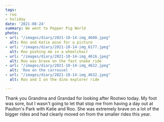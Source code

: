 ```yaml
---
tags:
- roo
- holiday
date: '2021-08-24'
summary: We went to Pepper Pig World
photo:
- url: "/images/diary/2021-10-14-img_4608.jpeg"
  alt: Roo and Katie pose for a picture
- url: "/images/diary/2021-10-14-img_6177.jpeg"
  alt: Roo pushing me in a wheelchair
- url: "/images/diary/2021-10-14-img_4616.jpeg"
  alt: Roo was brave on the fast snake ride
- url: "/images/diary/2021-10-14-img_4622.jpeg"
  alt: 'Roo on the carrousel '
- url: "/images/diary/2021-10-14-img_4632.jpeg"
  alt: Roo and I on the dino explorer ride

---
```

Thank you Grandma and Grandad for looking after Rootwo today. My foot was sore, but I wasn't going to let that stop me from having a day out at Paulton's Park with Katie and Roo. She was extremely brave on a lot of the bigger rides and had clearly moved on from the smaller rides this year.